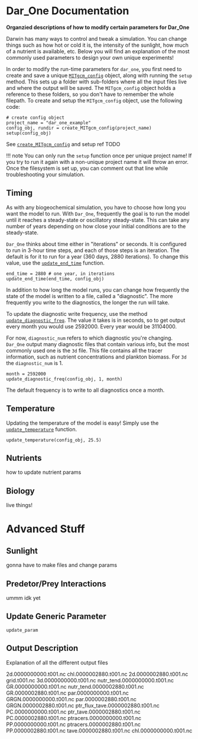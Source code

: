 # Dar_One Documentation  

**Organzied descriptions of how to modify certain parameters for Dar_One**

Darwin has many ways to control and tweak a simulation. You can change things such as how hot or cold
it is, the intensity of the sunlight, how much of a nutrient is available, etc. Below you will find an explanation of the most commonly used parameters to design your own unique experiments! 

In order to modify the run-time parameters for `dar_one`, you first need to create and save a unique [`MITgcm_config`](@ref) object, along with running the `setup` method. This sets up a folder with sub-folders where all the input files live and where the output will be saved. The `MITgcm_config` object holds a reference to these folders, so you don't have to remember the whole filepath. 
To create and setup the `MITgcm_config` object, use the following code:
```
# create config object 
project_name = "dar_one_example"
config_obj, rundir = create_MITgcm_config(project_name)
setup(config_obj)
```
See [`create_MITgcm_config`](@ref) and setup ref TODO

!!! note
    You can only run the `setup` function once per unique project name! If you try to run it again with a non-unique project name it will throw an error. Once the filesystem is set up, you can comment out that
    line while troubleshooting your simulation. 

## Timing 

As with any biogeochemical simulation, you have to choose how long you want the model to run. With
`Dar_One`, frequently the goal is to run the model until it reaches a steady-state or oscillatory steady-state. This can take any number of years depending on how close your initial conditions are to
the steady-state. 

`Dar_One` thinks about time either in "iterations" or seconds. It is configured to run in 3-hour time steps,
and each of those steps is an iteration. The default is for it to run for a year (360 days, 2880 iterations).
To change this value, use the [`update_end_time`](@ref) function.
```
end_time = 2880 # one year, in iterations
update_end_time(end_time, config_obj)
```

In addition to how long the model runs, you can change how frequently the state of the model
is written to a file, called a "diagnostic". The more frequently you write to the diagnostics, 
the longer the run will take. 

To update the diagnostic write frequency, use the method [`update_diagnostic_freq`](@ref). The value 
it takes is in seconds, so to get output every month you would use 2592000. Every year would be 31104000. 

For now, `diagnostic_num` refers to which diagnostic you're changing. `Dar_One` output many diagnostic files 
that contain various info, but the most commonly used one is the `3d` file. This file contains all the tracer information, such as nutrient concentrations and plankton biomass. For `3d` the `diagnostic_num` is 1.

```
month = 2592000
update_diagnostic_freq(config_obj, 1, month)
```
The default frequency is to write to all diagnostics once a month. 

## Temperature 

Updating the temperature of the model is easy! Simply use the [`update_temperature`](@ref) function. 

```
update_temperature(config_obj, 25.5)
```

## Nutrients 

how to update nutrient params 

## Biology 

live things! 

# Advanced Stuff 

## Sunlight
gonna have to make files and change params 

## Predetor/Prey Interactions 

ummm idk yet 

## Update Generic Parameter  

```@docs
update_param
```

## Output Description 

Explanation of all the different output files 

2d.0000000000.t001.nc			chl.0000002880.t001.nc
2d.0000002880.t001.nc			grid.t001.nc
3d.0000000000.t001.nc			nutr_tend.0000000000.t001.nc
GR.0000000000.t001.nc			nutr_tend.0000002880.t001.nc
GR.0000002880.t001.nc			par.0000000000.t001.nc
GRGN.0000000000.t001.nc			par.0000002880.t001.nc
GRGN.0000002880.t001.nc			ptr_flux_tave.0000002880.t001.nc
PC.0000000000.t001.nc			ptr_tave.0000002880.t001.nc
PC.0000002880.t001.nc			ptracers.0000000000.t001.nc
PP.0000000000.t001.nc			ptracers.0000002880.t001.nc
PP.0000002880.t001.nc			tave.0000002880.t001.nc
chl.0000000000.t001.nc

